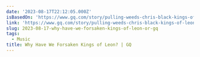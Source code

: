 ```yaml
---
date: '2023-08-17T22:12:05.000Z'
isBasedOn: 'https://www.gq.com/story/pulling-weeds-chris-black-kings-of-leon'
link: 'https://www.gq.com/story/pulling-weeds-chris-black-kings-of-leon'
slug: 2023-08-17-why-have-we-forsaken-kings-of-leon-or-gq
tags:
  - Music
title: Why Have We Forsaken Kings of Leon? | GQ
---
```


